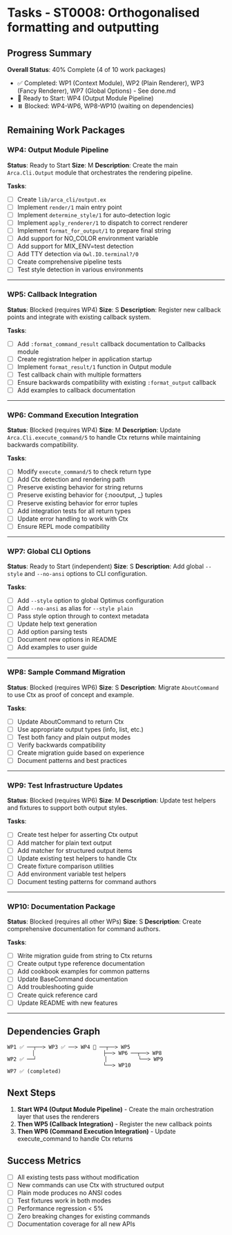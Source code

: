 # Tasks - ST0008: Orthogonalised formatting and outputting

## Progress Summary

**Overall Status**: 40% Complete (4 of 10 work packages)

- ✅ Completed: WP1 (Context Module), WP2 (Plain Renderer), WP3 (Fancy Renderer), WP7 (Global Options) - See done.md
- 🎯 Ready to Start: WP4 (Output Module Pipeline)
- ⏸️ Blocked: WP4-WP6, WP8-WP10 (waiting on dependencies)

## Remaining Work Packages

### WP4: Output Module Pipeline

**Status**: Ready to Start
**Size**: M
**Description**: Create the main `Arca.Cli.Output` module that orchestrates the rendering pipeline.

**Tasks**:

- [ ] Create `lib/arca_cli/output.ex`
- [ ] Implement `render/1` main entry point
- [ ] Implement `determine_style/1` for auto-detection logic
- [ ] Implement `apply_renderer/1` to dispatch to correct renderer
- [ ] Implement `format_for_output/1` to prepare final string
- [ ] Add support for NO_COLOR environment variable
- [ ] Add support for MIX_ENV=test detection
- [ ] Add TTY detection via `Owl.IO.terminal?/0`
- [ ] Create comprehensive pipeline tests
- [ ] Test style detection in various environments

---

### WP5: Callback Integration

**Status**: Blocked (requires WP4)
**Size**: S
**Description**: Register new callback points and integrate with existing callback system.

**Tasks**:

- [ ] Add `:format_command_result` callback documentation to Callbacks module
- [ ] Create registration helper in application startup
- [ ] Implement `format_result/1` function in Output module
- [ ] Test callback chain with multiple formatters
- [ ] Ensure backwards compatibility with existing `:format_output` callback
- [ ] Add examples to callback documentation

---

### WP6: Command Execution Integration

**Status**: Blocked (requires WP4)
**Size**: M
**Description**: Update `Arca.Cli.execute_command/5` to handle Ctx returns while maintaining backwards compatibility.

**Tasks**:

- [ ] Modify `execute_command/5` to check return type
- [ ] Add Ctx detection and rendering path
- [ ] Preserve existing behavior for string returns
- [ ] Preserve existing behavior for {:nooutput, _} tuples
- [ ] Preserve existing behavior for error tuples
- [ ] Add integration tests for all return types
- [ ] Update error handling to work with Ctx
- [ ] Ensure REPL mode compatibility

---

### WP7: Global CLI Options

**Status**: Ready to Start (independent)
**Size**: S
**Description**: Add global `--style` and `--no-ansi` options to CLI configuration.

**Tasks**:

- [ ] Add `--style` option to global Optimus configuration
- [ ] Add `--no-ansi` as alias for `--style plain`
- [ ] Pass style option through to context metadata
- [ ] Update help text generation
- [ ] Add option parsing tests
- [ ] Document new options in README
- [ ] Add examples to user guide

---

### WP8: Sample Command Migration

**Status**: Blocked (requires WP6)
**Size**: S
**Description**: Migrate `AboutCommand` to use Ctx as proof of concept and example.

**Tasks**:

- [ ] Update AboutCommand to return Ctx
- [ ] Use appropriate output types (info, list, etc.)
- [ ] Test both fancy and plain output modes
- [ ] Verify backwards compatibility
- [ ] Create migration guide based on experience
- [ ] Document patterns and best practices

---

### WP9: Test Infrastructure Updates

**Status**: Blocked (requires WP6)
**Size**: M
**Description**: Update test helpers and fixtures to support both output styles.

**Tasks**:

- [ ] Create test helper for asserting Ctx output
- [ ] Add matcher for plain text output
- [ ] Add matcher for structured output items
- [ ] Update existing test helpers to handle Ctx
- [ ] Create fixture comparison utilities
- [ ] Add environment variable test helpers
- [ ] Document testing patterns for command authors

---

### WP10: Documentation Package

**Status**: Blocked (requires all other WPs)
**Size**: S
**Description**: Create comprehensive documentation for command authors.

**Tasks**:

- [ ] Write migration guide from string to Ctx returns
- [ ] Create output type reference documentation
- [ ] Add cookbook examples for common patterns
- [ ] Update BaseCommand documentation
- [ ] Add troubleshooting guide
- [ ] Create quick reference card
- [ ] Update README with new features

---

## Dependencies Graph

```
WP1 ✅ ──┬──> WP3 ✅ ──> WP4 🎯 ──┬──> WP5
        │                      ├──> WP6 ──┬──> WP8
WP2 ✅ ──┘                      │          └──> WP9
                               └──> WP10
WP7 ✅ (completed)
```

## Next Steps

1. **Start WP4 (Output Module Pipeline)** - Create the main orchestration layer that uses the renderers
2. **Then WP5 (Callback Integration)** - Register the new callback points
3. **Then WP6 (Command Execution Integration)** - Update execute_command to handle Ctx returns

## Success Metrics

- [ ] All existing tests pass without modification
- [ ] New commands can use Ctx with structured output
- [ ] Plain mode produces no ANSI codes
- [ ] Test fixtures work in both modes
- [ ] Performance regression < 5%
- [ ] Zero breaking changes for existing commands
- [ ] Documentation coverage for all new APIs
